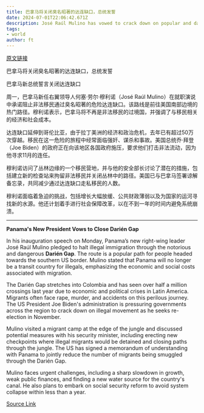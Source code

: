 ```yaml
---
title: 巴拿马将关闭臭名昭著的达连缺口，总统发誓
date: 2024-07-01T22:06:42.671Z
description: José Raúl Mulino has vowed to crack down on popular and dangerous route for people headed for southern US border
tags: 
- world
author: ft
---
```


[原文链接](https://ft.com/content/c88f5e50-c458-4e36-b760-0c31919d56af)

巴拿马将关闭臭名昭著的达连缺口，总统发誓

巴拿马新总统誓言关闭达连缺口

周一，巴拿马新任右翼领导人何塞·劳尔·穆利诺（José Raúl Mulino）在就职演说中承诺阻止非法移民通过臭名昭著的危险达连缺口。该路线是前往美国南部边境的热门路径。穆利诺表示，巴拿马将不再是非法移民的过境国，并强调了与移民相关的经济和社会成本。

达连缺口延伸到哥伦比亚，由于拉丁美洲的经济和政治危机，去年已有超过50万次穿越。移民在这一危险的旅程中经常面临强奸、谋杀和事故。美国总统乔·拜登（Joe Biden）的政府正在向该地区各国政府施压，要求他们打击非法流动，因为他寻求11月的连任。

穆利诺访问了丛林边缘的一个移民营地，并与他的安全部长讨论了潜在的措施，包括建立新的检查站来拘留非法移民并关闭丛林中的路径。美国已与巴拿马签署谅解备忘录，共同减少通过达连缺口走私移民的人数。

穆利诺面临着急迫的挑战，包括增长大幅放缓、公共财政薄弱以及为国家的运河寻找新的水源。他还计划着手进行社会保障改革，以在不到一年的时间内避免系统崩溃。

---

 **Panama's New President Vows to Close Darién Gap**  

In his inauguration speech on Monday, Panama’s new right-wing leader José Raúl Mulino pledged to halt illegal immigration through the notorious and dangerous **Darién Gap**. The route is a popular path for people headed towards the southern US border. Mulino stated that Panama will no longer be a transit country for illegals, emphasizing the economic and social costs associated with migration.

The Darién Gap stretches into Colombia and has seen over half a million crossings last year due to economic and political crises in Latin America. Migrants often face rape, murder, and accidents on this perilous journey. The US President Joe Biden's administration is pressuring governments across the region to crack down on illegal movement as he seeks re-election in November.

Mulino visited a migrant camp at the edge of the jungle and discussed potential measures with his security minister, including erecting new checkpoints where illegal migrants would be detained and closing paths through the jungle. The US has signed a memorandum of understanding with Panama to jointly reduce the number of migrants being smuggled through the Darién Gap.

Mulino faces urgent challenges, including a sharp slowdown in growth, weak public finances, and finding a new water source for the country's canal. He also plans to embark on social security reform to avoid system collapse within less than a year.

[Source Link](https://ft.com/content/c88f5e50-c458-4e36-b760-0c31919d56af)

